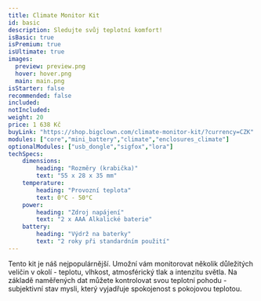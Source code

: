 ```yaml
---
title: Climate Monitor Kit
id: basic
description: Sledujte svůj teplotní komfort!
isBasic: true
isPremium: true
isUltimate: true
images:
  preview: preview.png
  hover: hover.png
  main: main.png
isStarter: false
recommended: false
included:
notIncluded:
weight: 20
price: 1 638 Kč
buyLink: "https://shop.bigclown.com/climate-monitor-kit/?currency=CZK"
modules: ["core","mini_battery","climate","enclosures_climate"]
optionalModules: ["usb_dongle","sigfox","lora"]
techSpecs:
    dimensions:
        heading: "Rozměry (krabička)"
        text: "55 x 28 x 35 mm"
    temperature:
        heading: "Provozní teplota"
        text: 0°C - 50°C
    power:
        heading: "Zdroj napájení"
        text: "2 x AAA Alkalické baterie"
    battery:
        heading: "Výdrž na baterky"
        text: "2 roky při standardním použití"
---
```


Tento kit je náš nejpopulárnější. Umožní vám monitorovat několik důležitých veličin v okolí - teplotu, vlhkost, atmosférický tlak a intenzitu světla. Na základě naměřených dat můžete kontrolovat svou teplotní pohodu - subjektivní stav mysli, který vyjadřuje spokojenost s&nbsp;pokojovou teplotou.
